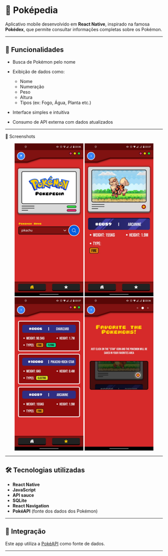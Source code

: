 # 🔴 Poképedia

Aplicativo mobile desenvolvido em **React Native**, inspirado na famosa **Pokédex**, que permite consultar informações completas sobre os Pokémon.

---

## 🚀 Funcionalidades

* Busca de Pokémon pelo nome
* Exibição de dados como:

  * Nome
  * Numeração
  * Peso
  * Altura
  * Tipos (ex: Fogo, Água, Planta etc.)
* Interface simples e intuitiva
* Consumo de API externa com dados atualizados

---

📸 Screenshots
<p align="center">
  <img src="./assets/readmeImages/home.jpeg" alt="Tela Inicial do app" width="220"/>
  <img src="./assets/readmeImages/overview.jpeg" alt="Tela Com os detalhes do pokemon" width="220"/>
  <img src="./assets/readmeImages/favorites.jpeg" alt="Tela de listagem dos pokemons favoritados" width="220"/>
  <img src="./assets/readmeImages/help.jpeg" alt="Tela de ajuda" width="220"/>
</p>

---

## 🛠️ Tecnologias utilizadas

* **React Native**
* **JavaScript**
* **API sauce**
* **SQLite**
* **React Navigation** 
* **PokéAPI** (fonte dos dados dos Pokémon)

---

## 📡 Integração

Este app utiliza a [PokéAPI](https://pokeapi.co/) como fonte de dados.

---
